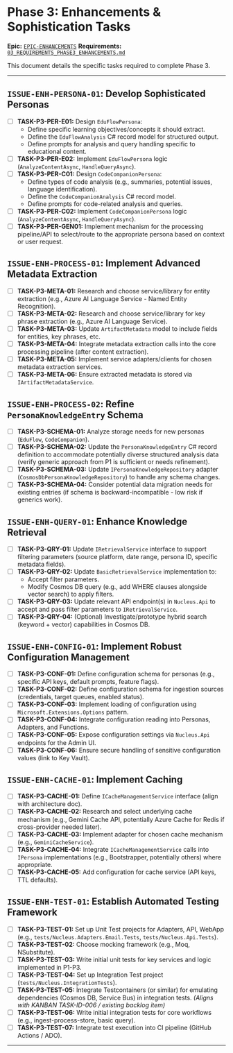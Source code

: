# Phase 3: Enhancements & Sophistication Tasks

**Epic:** [`EPIC-ENHANCEMENTS`](./00_ROADMAP.md#phase-3-enhancements--sophistication)
**Requirements:** [`03_REQUIREMENTS_PHASE3_ENHANCEMENTS.md`](../Requirements/03_REQUIREMENTS_PHASE3_ENHANCEMENTS.md)

This document details the specific tasks required to complete Phase 3.

---

## `ISSUE-ENH-PERSONA-01`: Develop Sophisticated Personas

*   [ ] **TASK-P3-PER-E01:** Design `EduFlowPersona`:
    *   Define specific learning objectives/concepts it should extract.
    *   Define the `EduFlowAnalysis` C# record model for structured output.
    *   Define prompts for analysis and query handling specific to educational content.
*   [ ] **TASK-P3-PER-E02:** Implement `EduFlowPersona` logic (`AnalyzeContentAsync`, `HandleQueryAsync`).
*   [ ] **TASK-P3-PER-C01:** Design `CodeCompanionPersona`:
    *   Define types of code analysis (e.g., summaries, potential issues, language identification).
    *   Define the `CodeCompanionAnalysis` C# record model.
    *   Define prompts for code-related analysis and queries.
*   [ ] **TASK-P3-PER-C02:** Implement `CodeCompanionPersona` logic (`AnalyzeContentAsync`, `HandleQueryAsync`).
*   [ ] **TASK-P3-PER-GEN01:** Implement mechanism for the processing pipeline/API to select/route to the appropriate persona based on context or user request.

## `ISSUE-ENH-PROCESS-01`: Implement Advanced Metadata Extraction

*   [ ] **TASK-P3-META-01:** Research and choose service/library for entity extraction (e.g., Azure AI Language Service - Named Entity Recognition).
*   [ ] **TASK-P3-META-02:** Research and choose service/library for key phrase extraction (e.g., Azure AI Language Service).
*   [ ] **TASK-P3-META-03:** Update `ArtifactMetadata` model to include fields for entities, key phrases, etc.
*   [ ] **TASK-P3-META-04:** Integrate metadata extraction calls into the core processing pipeline (after content extraction).
*   [ ] **TASK-P3-META-05:** Implement service adapters/clients for chosen metadata extraction services.
*   [ ] **TASK-P3-META-06:** Ensure extracted metadata is stored via `IArtifactMetadataService`.

## `ISSUE-ENH-PROCESS-02`: Refine `PersonaKnowledgeEntry` Schema

*   [ ] **TASK-P3-SCHEMA-01:** Analyze storage needs for new personas (`EduFlow`, `CodeCompanion`).
*   [ ] **TASK-P3-SCHEMA-02:** Update the `PersonaKnowledgeEntry` C# record definition to accommodate potentially diverse structured analysis data (verify generic approach from P1 is sufficient or needs refinement).
*   [ ] **TASK-P3-SCHEMA-03:** Update `IPersonaKnowledgeRepository` adapter (`CosmosDbPersonaKnowledgeRepository`) to handle any schema changes.
*   [ ] **TASK-P3-SCHEMA-04:** Consider potential data migration needs for existing entries (if schema is backward-incompatible - low risk if generics work).

## `ISSUE-ENH-QUERY-01`: Enhance Knowledge Retrieval

*   [ ] **TASK-P3-QRY-01:** Update `IRetrievalService` interface to support filtering parameters (source platform, date range, persona ID, specific metadata fields).
*   [ ] **TASK-P3-QRY-02:** Update `BasicRetrievalService` implementation to:
    *   Accept filter parameters.
    *   Modify Cosmos DB query (e.g., add WHERE clauses alongside vector search) to apply filters.
*   [ ] **TASK-P3-QRY-03:** Update relevant API endpoint(s) in `Nucleus.Api` to accept and pass filter parameters to `IRetrievalService`.
*   [ ] **TASK-P3-QRY-04:** (Optional) Investigate/prototype hybrid search (keyword + vector) capabilities in Cosmos DB.

## `ISSUE-ENH-CONFIG-01`: Implement Robust Configuration Management

*   [ ] **TASK-P3-CONF-01:** Define configuration schema for personas (e.g., specific API keys, default prompts, feature flags).
*   [ ] **TASK-P3-CONF-02:** Define configuration schema for ingestion sources (credentials, target queues, enabled status).
*   [ ] **TASK-P3-CONF-03:** Implement loading of configuration using `Microsoft.Extensions.Options` pattern.
*   [ ] **TASK-P3-CONF-04:** Integrate configuration reading into Personas, Adapters, and Functions.
*   [ ] **TASK-P3-CONF-05:** Expose configuration settings via `Nucleus.Api` endpoints for the Admin UI.
*   [ ] **TASK-P3-CONF-06:** Ensure secure handling of sensitive configuration values (link to Key Vault).

## `ISSUE-ENH-CACHE-01`: Implement Caching

*   [ ] **TASK-P3-CACHE-01:** Define `ICacheManagementService` interface (align with architecture doc).
*   [ ] **TASK-P3-CACHE-02:** Research and select underlying cache mechanism (e.g., Gemini Cache API, potentially Azure Cache for Redis if cross-provider needed later).
*   [ ] **TASK-P3-CACHE-03:** Implement adapter for chosen cache mechanism (e.g., `GeminiCacheService`).
*   [ ] **TASK-P3-CACHE-04:** Integrate `ICacheManagementService` calls into `IPersona` implementations (e.g., Bootstrapper, potentially others) where appropriate.
*   [ ] **TASK-P3-CACHE-05:** Add configuration for cache service (API keys, TTL defaults).

## `ISSUE-ENH-TEST-01`: Establish Automated Testing Framework

*   [ ] **TASK-P3-TEST-01:** Set up Unit Test projects for Adapters, API, WebApp (e.g., `tests/Nucleus.Adapters.Email.Tests`, `tests/Nucleus.Api.Tests`).
*   [ ] **TASK-P3-TEST-02:** Choose mocking framework (e.g., Moq, NSubstitute).
*   [ ] **TASK-P3-TEST-03:** Write initial unit tests for key services and logic implemented in P1-P3.
*   [ ] **TASK-P3-TEST-04:** Set up Integration Test project (`tests/Nucleus.IntegrationTests`).
*   [ ] **TASK-P3-TEST-05:** Integrate Testcontainers (or similar) for emulating dependencies (Cosmos DB, Service Bus) in integration tests. *(Aligns with KANBAN TASK-ID-006 / existing backlog item)*
*   [ ] **TASK-P3-TEST-06:** Write initial integration tests for core workflows (e.g., ingest-process-store, basic query).
*   [ ] **TASK-P3-TEST-07:** Integrate test execution into CI pipeline (GitHub Actions / ADO).

---
